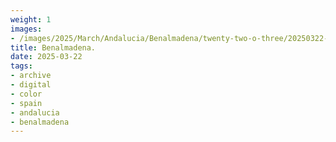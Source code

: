 ```yaml
---
weight: 1
images:
- /images/2025/March/Andalucia/Benalmadena/twenty-two-o-three/20250322-_DSC9132.jpg
title: Benalmadena.
date: 2025-03-22
tags:
- archive
- digital
- color
- spain
- andalucia
- benalmadena
---
```


